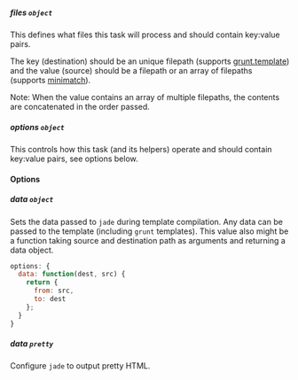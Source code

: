 ##### files ```object```

This defines what files this task will process and should contain key:value pairs.

The key (destination) should be an unique filepath (supports [grunt.template](https://github.com/gruntjs/grunt/blob/master/docs/api_template.md)) and the value (source) should be a filepath or an array of filepaths (supports [minimatch](https://github.com/isaacs/minimatch)).

Note: When the value contains an array of multiple filepaths, the contents are concatenated in the order passed.

##### options ```object```

This controls how this task (and its helpers) operate and should contain key:value pairs, see options below.

#### Options

##### data ```object```

Sets the data passed to ```jade``` during template compilation. Any data can be passed to the template (including ```grunt``` templates).
This value also might be a function taking source and destination path as arguments and returning a data object. 

```js
options: {
  data: function(dest, src) {
    return {
      from: src,
      to: dest
    };
  }
}
```

##### data ```pretty```

Configure ```jade``` to output pretty HTML.